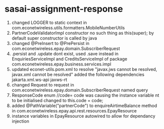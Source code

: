# sasai-assignment-response
1) changed LOGGER to static context in com.econetwireless.utils.formatters.MobileNumberUtils
2) PartnerCodeValidatorImpl constructor no such thing as this(super); by default super constructor is called by java
3) changed @PreInsert to @PrePersist in com.econetwireless.epay.domain.SubscriberRequest
4) .persist and .update dont exist, used .save instead in EnquiriesServiceImpl and CreditsServiceImpl of package com.econetwireless.epay.business.services.impl
5) updated econet-utils.pom.xml to resolve "javax.jws cannot be resolved, javax.xml cannot be resolved" added the following dependencies 
	jakarta.xml.ws-api
	jaxws-rt
6) changed Request to request in com.econetwireless.epay.domain.SubscriberRequest named query
7) ResponseCode enum  //code= code was causing the instance variable nt to be initialised changed to this.code = code;
8) added  @PathVariable("partnerCode")  to enquireAirtimeBalance method in com.econetwireless.epay.api.rest.resources.EpayResource
9) instance variables in EpayResource autowired to allow for dependancy injection
